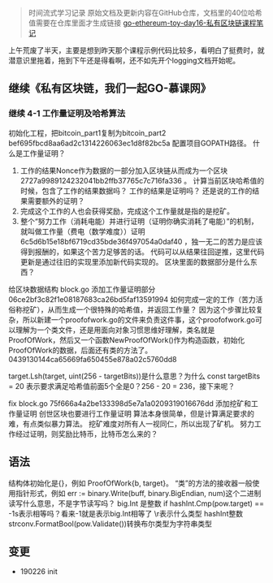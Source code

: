 > 时间流式学习记录
> 原始文档及更新内容在GitHub仓库，文档里的40位哈希值需要在仓库里面才生成链接
> [go-ethereum-toy-day16-私有区块链课程笔记](https://github.com/chaozding/go-ethereum-toy/blob/master/docs/go-ethereum-toy-day16-私有区块链课程笔记.md)

上午荒废了半天，主要是想到昨天那个课程示例代码比较多，看明白了挺费时，就潜意识里拖着，拖到下午还是得看啊，还不如先开个logging文档开始呢。

## 继续《私有区块链，我们一起GO-慕课网》
### 继续 4-1 工作量证明及哈希算法
初始化工程，把bitcoin_part1复制为bitcoin_part2 bef695fbcd8aa6ad2c1314226063ec1d8f82bc5a
配置项目GOPATH路径。
什么是工作量证明？
1. 工作的结果Nonce作为数据的一部分加入区块链从而成为一个区块 2727a9989124232041bb2ffb37765c7c716fa336 。
计算当前区块哈希值的时候，包含了工作的结果数据吗？
工作的结果是证明吗？
还是说的工作的结果需要额外的证明？
2. 完成这个工作的人也会获得奖励，完成这个工作量就是指的是挖矿。
3. 整个“努力工作（消耗电能）并进行证明（证明你确实消耗了电能）”的机制，就叫做工作量（费电（数学难度））证明 6c5d6b15e18bf6719cd35bde36f497054a0daf40 ，独一无二的苦力是应该得到报酬的，如果这个苦力足够苦的话。
代码可以从结果往回逆推，这里代码更新是通过往旧的实现里添加新代码实现的。
区块里面的数据部分是什么东西？

给区块数据结构 block.go 添加工作量证明部分 06ce2bf3c82f1e08187683ca26bd5faf13591994 
如何完成一定的工作（苦力活俗称挖矿），从而生成一个很特殊的哈希值，并返回工作量？
因为这个步骤比较复杂，所以新建一个proofofwork.go的文件来负责这件事，这个proofofwork.go可以理解为一个类文件，还是用面向对象习惯思维好理解，类名就是ProofOfWork，然后又一个函数NewProofOfWork()作为构造函数，初始化ProofOfWork的数据，后面还有类的方法了。
0439130144ca65669fa650455e878a02c5760dd8

target.Lsh(target, uint(256 - targetBits))是什么意思？为什么 const targetBits = 20 表示要求满足哈希值前面5个全是0？256 - 20 = 236，接下来呢？

fix block.go 75f666a4a2be133398d5e7a1a0209319016676dd
添加挖矿和工作量证明 
创世区块也要进行工作量证明
算法本身很简单，但是计算满足要求的难，有点类似暴力算法。
挖矿难度对所有人一视同仁，所以出现了矿机。
努力工作经过证明，则奖励比特币，比特币怎么来的？

## 语法
结构体初始化是{}，例如 ProofOfWork{b, target}。
“类”的方法的接收器一般使用指针形式，例如 
err := binary.Write(buff, binary.BigEndian, num)这个二进制读写什么意思，不是字节读写吗？
big.Int 是整数
if hashInt.Cmp(pow.target) == -1s表示相等吗？看来-1就是表示big.Int相等了
\r表示什么类型
hashInt整数
strconv.FormatBool(pow.Validate())转换布尔类型为字符串类型
## 变更
- 190226 init